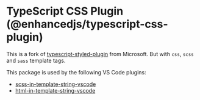 # TypeScript CSS Plugin (@enhancedjs/typescript-css-plugin)

This is a fork of [typescript-styled-plugin](https://github.com/microsoft/typescript-styled-plugin) from Microsoft. But with `css`, `scss` and `sass` template tags.

This package is used by the following VS Code plugins:

* [scss-in-template-string-vscode](https://github.com/enhancedjs/scss-in-template-string-vscode)
* [html-in-template-string-vscode](https://github.com/enhancedjs/html-in-template-string-vscode)
